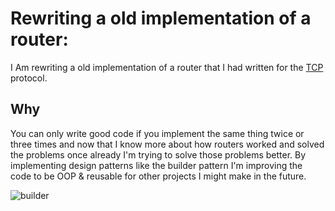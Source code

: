 # Rewriting a old implementation  of a router:


I Am rewriting a old implementation of a router that I had written for the [TCP](https://nl.wikipedia.org/wiki/Transmission_Control_Protocol)  protocol. 

## Why 

You can only write good code if you implement the same thing twice or three times and now that I know more about how routers worked and solved the problems once already I'm trying to solve those problems better. By implementing design patterns like the builder pattern I'm improving the code to be OOP & reusable for other projects I might make in the future.

![builder](https://refactoring.guru/images/patterns/content/builder/builder-en.png?id=617612423ea3752477dc90929115b3ee) 
